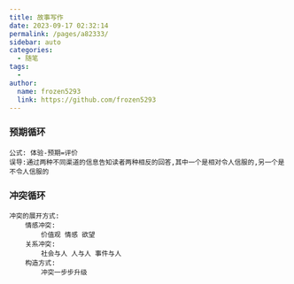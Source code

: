 ```yaml
---
title: 故事写作
date: 2023-09-17 02:32:14
permalink: /pages/a82333/
sidebar: auto
categories:
  - 随笔
tags:
  - 
author: 
  name: frozen5293
  link: https://github.com/frozen5293
---
```



### 预期循环
```
公式: 体验-预期=评价
误导:通过两种不同渠道的信息告知读者两种相反的回答,其中一个是相对令人信服的,另一个是不令人信服的
```

### 冲突循环

```
冲突的展开方式:
    情感冲突:
        价值观 情感 欲望
    关系冲突:
        社会与人 人与人 事件与人
    构造方式:
        冲突一步步升级
```